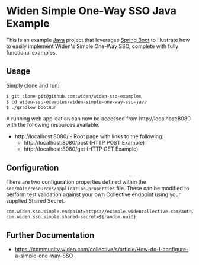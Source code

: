 # Widen Simple One-Way SSO Java Example

This is an example [Java](https://www.java.com/) project that leverages [Spring Boot](https://spring.io/projects/spring-boot) to illustrate how to easily implement Widen's Simple One-Way SSO, complete with fully functional examples.

## Usage

Simply clone and run:

```bash
$ git clone git@github.com:widen/widen-sso-examples
$ cd widen-sso-examples/widen-simple-one-way-sso-java
$ ./gradlew bootRun
```

A running web application can now be accessed from http://localhost:8080 with the following resources available:

* http://localhost:8080/ - Root page with links to the following:
    * http://localhost:8080/post (HTTP POST Example)
    * http://localhost:8080/get (HTTP GET Example)

## Configuration

There are two configuration properties defined within the `src/main/resources/application.properties` file. These can be modified to perform test validation against your own Collective endpoint using your supplied Shared Secret.

```
com.widen.sso.simple.endpoint=https://example.widencollective.com/auth/simple
com.widen.sso.simple.shared-secret=${random.uuid}
```

## Further Documentation

* https://community.widen.com/collective/s/article/How-do-I-configure-a-simple-one-way-SSO

